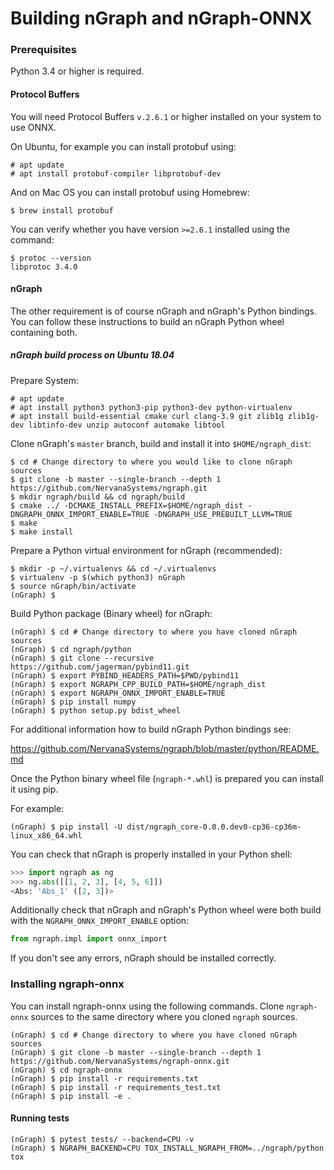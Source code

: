 # Building nGraph and nGraph-ONNX

### Prerequisites

Python 3.4 or higher is required.

####  Protocol Buffers

You will need Protocol Buffers `v.2.6.1` or higher installed on your system to use ONNX.

On Ubuntu, for example you can install protobuf using:

    # apt update
    # apt install protobuf-compiler libprotobuf-dev

And on Mac OS you can install protobuf using Homebrew:

    $ brew install protobuf


You can verify whether you have version `>=2.6.1` installed using the command:

    $ protoc --version
    libprotoc 3.4.0

#### nGraph

The other requirement is of course nGraph and nGraph's Python bindings.
You can follow these instructions to build an nGraph Python wheel containing both.

##### nGraph build process on Ubuntu 18.04

Prepare System:

    # apt update
    # apt install python3 python3-pip python3-dev python-virtualenv
    # apt install build-essential cmake curl clang-3.9 git zlib1g zlib1g-dev libtinfo-dev unzip autoconf automake libtool

Clone nGraph's `master` branch, build and install it into `$HOME/ngraph_dist`:

    $ cd # Change directory to where you would like to clone nGraph sources
    $ git clone -b master --single-branch --depth 1 https://github.com/NervanaSystems/ngraph.git
    $ mkdir ngraph/build && cd ngraph/build
    $ cmake ../ -DCMAKE_INSTALL_PREFIX=$HOME/ngraph_dist -DNGRAPH_ONNX_IMPORT_ENABLE=TRUE -DNGRAPH_USE_PREBUILT_LLVM=TRUE 
    $ make
    $ make install

Prepare a Python virtual environment for nGraph (recommended):

    $ mkdir -p ~/.virtualenvs && cd ~/.virtualenvs
    $ virtualenv -p $(which python3) nGraph
    $ source nGraph/bin/activate
    (nGraph) $ 

Build Python package (Binary wheel) for nGraph:

    (nGraph) $ cd # Change directory to where you have cloned nGraph sources
    (nGraph) $ cd ngraph/python
    (nGraph) $ git clone --recursive https://github.com/jagerman/pybind11.git
    (nGraph) $ export PYBIND_HEADERS_PATH=$PWD/pybind11
    (nGraph) $ export NGRAPH_CPP_BUILD_PATH=$HOME/ngraph_dist
    (nGraph) $ export NGRAPH_ONNX_IMPORT_ENABLE=TRUE
    (nGraph) $ pip install numpy
    (nGraph) $ python setup.py bdist_wheel

For additional information how to build nGraph Python bindings see:

https://github.com/NervanaSystems/ngraph/blob/master/python/README.md

Once the Python binary wheel file (`ngraph-*.whl`) is prepared you can install it using pip.

For example:

    (nGraph) $ pip install -U dist/ngraph_core-0.0.0.dev0-cp36-cp36m-linux_x86_64.whl

You can check that nGraph is properly installed in your Python shell:

```python
>>> import ngraph as ng
>>> ng.abs([[1, 2, 3], [4, 5, 6]])
<Abs: 'Abs_1' ([2, 3])>
```

Additionally check that nGraph and nGraph's Python wheel were both build with the `NGRAPH_ONNX_IMPORT_ENABLE` option:

```python
from ngraph.impl import onnx_import
```

If you don't see any errors, nGraph should be installed correctly.

### Installing ngraph-onnx

You can install ngraph-onnx using the following commands. Clone `ngraph-onnx` sources to the same directory where you cloned `ngraph` sources.

    (nGraph) $ cd # Change directory to where you have cloned nGraph sources
    (nGraph) $ git clone -b master --single-branch --depth 1 https://github.com/NervanaSystems/ngraph-onnx.git
    (nGraph) $ cd ngraph-onnx
    (nGraph) $ pip install -r requirements.txt
    (nGraph) $ pip install -r requirements_test.txt
    (nGraph) $ pip install -e .

#### Running tests

    (nGraph) $ pytest tests/ --backend=CPU -v
    (nGraph) $ NGRAPH_BACKEND=CPU TOX_INSTALL_NGRAPH_FROM=../ngraph/python tox
